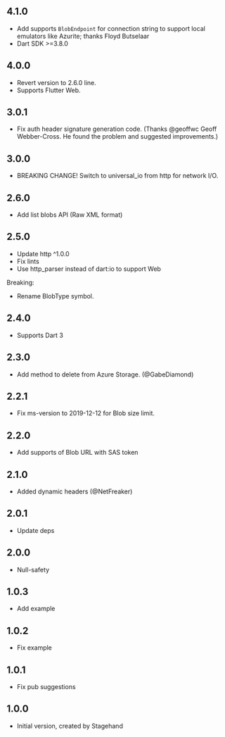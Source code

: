## 4.1.0

- Add supports `BlobEndpoint` for connection string to support local emulators like Azurite; thanks Floyd Butselaar
- Dart SDK >=3.8.0

## 4.0.0

- Revert version to 2.6.0 line.
- Supports Flutter Web.

## 3.0.1

- Fix auth header signature generation code. (Thanks @geoffwc Geoff Webber-Cross. He found the problem and suggested improvements.)

## 3.0.0

- BREAKING CHANGE! Switch to universal_io from http for network I/O.

## 2.6.0

- Add list blobs API (Raw XML format)

## 2.5.0

- Update http ^1.0.0
- Fix lints
- Use http_parser instead of dart:io to support Web

Breaking:

- Rename BlobType symbol.

## 2.4.0

- Supports Dart 3

## 2.3.0

- Add method to delete from Azure Storage. (@GabeDiamond)

## 2.2.1

- Fix ms-version to 2019-12-12 for Blob size limit.

## 2.2.0

- Add supports of Blob URL with SAS token

## 2.1.0

- Added dynamic headers (@NetFreaker)

## 2.0.1

- Update deps

## 2.0.0

- Null-safety

## 1.0.3

- Add example

## 1.0.2

- Fix example

## 1.0.1

- Fix pub suggestions

## 1.0.0

- Initial version, created by Stagehand
